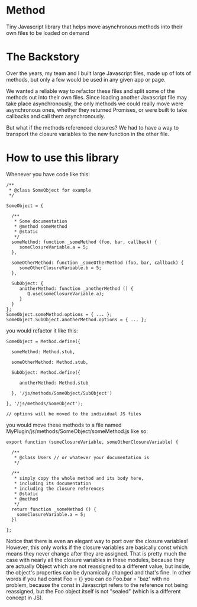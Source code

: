 # Method
Tiny Javascript library that helps move asynchronous methods into their own files to be loaded on demand

# The Backstory
Over the years, my team and I built large Javascript files, made up of lots of methods, but only a few would be used in any given app or page.

We wanted a reliable way to refactor these files and split some of the methods out into their own files. Since loading another Javascript file may take place asynchronously, the only methods we could really move were asynchronous ones, whether they returned Promises, or were built to take callbacks and call them asynchronously.

But what if the methods referenced closures? We had to have a way to transport the closure variables to the new function in the other file.

# How to use this library

Whenever you have code like this:

```
/**
 * @class SomeObject for example
 */

SomeObject = {

  /**
   * Some documentation
   * @method someMethod
   * @static
   */
  someMethod: function _someMethod (foo, bar, callback) {
     someClosureVariable.a = 5;
  },

  someOtherMethod: function _someOtherMethod (foo, bar, callback) {
     someOtherClosureVariable.b = 5;
  },

  SubObject: {
     anotherMethod: function _anotherMethod () {
        Q.use(someClosureVariable.a);
     }
  }
};
SomeObject.someMethod.options = { ... };
SomeObject.SubObject.anotherMethod.options = { ... };
```

you would refactor it like this:

```
SomeObject = Method.define({

  someMethod: Method.stub,

  someOtherMethod: Method.stub,

  SubObject: Method.define({

     anotherMethod: Method.stub

  }, '/js/methods/SomeObject/SubObject')

}, '/js/methods/SomeObject');

// options will be moved to the individual JS files
```

you would move these methods to a file named MyPlugin/js/methods/SomeObject/someMethod.js like so:

```
export function (someClosureVariable, someOtherClosureVariable) {

  /**
   * @class Users // or whatever your documentation is
   */

  /** 
   * simply copy the whole method and its body here,
   * including its documentation
   * including the closure references
   * @static
   * @method
   */
  return function _someMethod () {
    someClosureVariable.a = 5;
  }l

};
```

Notice that there is even an elegant way to port over the closure variables! However, this only works if the closure variables are basically const which means they never change after they are assigned. That is pretty much the case with nearly all the closure variables in these modules, because they are actually Object which are not reassigned to a different value, but inside, the object's properties can be dynamically changed and that's fine. In other words if you had const Foo = {} you can do Foo.bar = 'baz' with no problem, because the const in Javascript refers to the reference not being reassigned, but the Foo object itself is not "sealed" (which is a different concept in JS).

